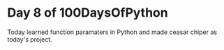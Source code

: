 # Day 8 of 100DaysOfPython

Today learned function paramaters in Python and made ceasar chiper as today's project.

